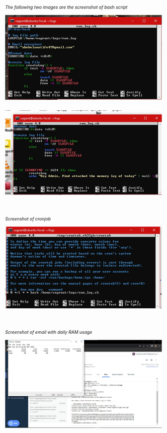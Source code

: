 *The following two images are the screenshot of bash script* <br/> <br/>
![bashScript 1](./bashScript1.jpg) <br/> <br/>

![bashScript 2](./bashScript2.jpg) <br/> <br/> <br/> <br/>

*Screenshot of cronjob* <br/> <br/>
![cronJob](./rcronjob.jpg) <br/> <br/> <br/> <br/>

*Screenshot of email with daily RAM usage* <br/> <br/>
![RAMUsage](./dailyramusage.jpg) <br/> <br/>

